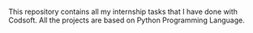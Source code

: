 This repository contains all my internship tasks that I have done with Codsoft. All the projects are based on Python Programming Language.
